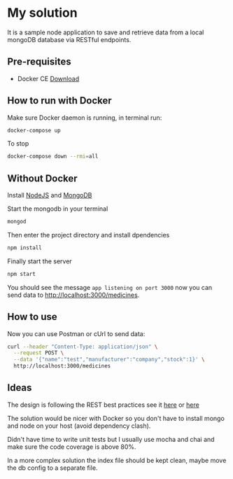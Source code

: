 # My solution

It is a sample node application to save and retrieve data from a local mongoDB database via RESTful endpoints.

## Pre-requisites
- Docker CE [Download](https://www.docker.com/community-edition)

## How to run with Docker
Make sure Docker daemon is running, in terminal run:

```bash
docker-compose up
```

To stop
```bash
docker-compose down --rmi=all
```

## Without Docker
Install [NodeJS](https://nodejs.org/en/) and [MongoDB](https://docs.mongodb.com/manual/administration/install-community/)

Start the mongodb in your terminal

```bash
mongod
```

Then enter the project directory and install dpendencies
```bash
npm install
```

Finally start the server
```bash
npm start
```

You should see the message `app listening on port 3000` now you can send data to [http://localhost:3000/medicines](http://localhost:3000/medicines).

## How to use

Now  you can use Postman or cUrl to send data:

```bash
curl --header "Content-Type: application/json" \
  --request POST \
  --data '{"name":"test","manufacturer":"company","stock":1}' \
  http://localhost:3000/medicines
```

## Ideas

The design is following the REST best practices see it [here](https://docs.microsoft.com/en-us/azure/architecture/best-practices/api-design) or [here](https://code-maze.com/top-rest-api-best-practices/)

The solution would be nicer with Docker so you don't have to install mongo and node on your host (avoid dependency clash).

Didn't have time to write unit tests but I usually use mocha and chai and make sure the code coverage is above 80%.

In a more complex solution the index file should be kept clean, maybe move the db config to a separate file.
